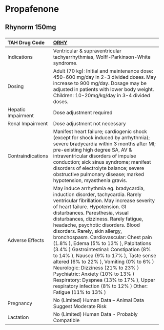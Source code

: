 # Propafenone

## Rhynorm 150mg

##### 

| TAH Drug Code      | [ORHY](https://www.tahsda.org.tw/drugs/hissearch.php?drug_code=ORHY)                                                                                                                                                                                                                                                                                                                                                                                                                                                                                                                                                                                                                                                   |
|:-------------------|:-----------------------------------------------------------------------------------------------------------------------------------------------------------------------------------------------------------------------------------------------------------------------------------------------------------------------------------------------------------------------------------------------------------------------------------------------------------------------------------------------------------------------------------------------------------------------------------------------------------------------------------------------------------------------------------------------------------------------|
| Indications        | Ventricular & supraventricular tachyarrhythmias, Wolff-Parkinson-White syndrome.                                                                                                                                                                                                                                                                                                                                                                                                                                                                                                                                                                                                                                       |
| Dosing             | Adult (70 kg): Initial and maintenance dose: 450-600 mg/day in 2-3 divided doses. May increase to 900 mg/day. Dosage may be adjusted in patients with lower body weight. Children: 10-20mg/kg/day in 3-4 divided doses.                                                                                                                                                                                                                                                                                                                                                                                                                                                                                                |
| Hepatic Impairment | Dose adjustment required                                                                                                                                                                                                                                                                                                                                                                                                                                                                                                                                                                                                                                                                                               |
| Renal Impairment   | Dose adjustment not necessary                                                                                                                                                                                                                                                                                                                                                                                                                                                                                                                                                                                                                                                                                          |
| Contraindications  | Manifest heart failure; cardiogenic shock (except for shock induced by arrhythmia); severe bradycardia within 3 months after MI; pre-existing high degree SA, AV & intraventricular disorders of impulse conduction; sick sinus syndrome; manifest disorders of electrolyte balance; severe obstructive pulmonary disease; marked hypotension, myasthenia gravis.                                                                                                                                                                                                                                                                                                                                                      |
| Adverse Effects    | May induce arrhythmia eg. bradycardia, induction disorder, tachycardia. Rarely ventricular fibrillation. May increase severity of heart failure. Hypotension. GI disturbances. Paresthesia, visual disturbances, dizziness. Rarely fatigue, headache, psychotic disorders. Blood disorders. Rarely, skin allergy, bronchospasm. Cardiovascular: Chest pain (1.8% ), Edema (5% to 13% ), Palpitations (3.4% ) Gastrointestinal: Constipation (8% to 14% ), Nausea (9% to 17% ), Taste sense altered (6% to 22% ), Vomiting (0% to 6% ) Neurologic: Dizziness (21% to 23% ) Psychiatric: Anxiety (10% to 13% ) Respiratory: Dyspnea (13% to 17% ), Upper respiratory infection (8% to 12% ) Other: Fatigue (11% to 13% ) |
| Pregnancy          | No (Limited) Human Data – Animal Data Suggest Moderate Risk                                                                                                                                                                                                                                                                                                                                                                                                                                                                                                                                                                                                                                                            |
| Lactation          | No (Limited) Human Data - Probably Compatible                                                                                                                                                                                                                                                                                                                                                                                                                                                                                                                                                                                                                                                                          |

